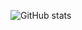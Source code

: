 <!-- [![Anurag's GitHub stats](https://github-readme-stats.vercel.app/api?username=vrushalrt)](https://github.com/anuraghazra/github-readme-stats) -->
![GitHub stats](https://github-readme-stats.vercel.app/api?username=vrushalrt&show_icons=true&theme=radical)
